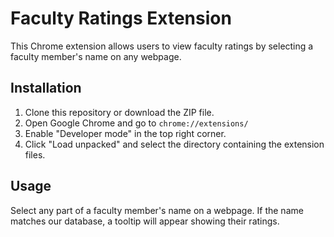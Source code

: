 # Faculty Ratings Extension

This Chrome extension allows users to view faculty ratings by selecting a faculty member's name on any webpage.

## Installation

1. Clone this repository or download the ZIP file.
2. Open Google Chrome and go to `chrome://extensions/`
3. Enable "Developer mode" in the top right corner.
4. Click "Load unpacked" and select the directory containing the extension files.

## Usage

Select any part of a faculty member's name on a webpage. If the name matches our database, a tooltip will appear showing their ratings.


